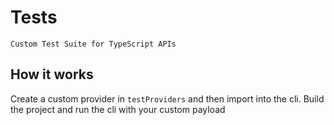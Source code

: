 # Tests

`Custom Test Suite for TypeScript APIs`

## How it works

Create a custom provider in `testProviders` and then import into the cli. Build the project and run the cli with your custom payload

